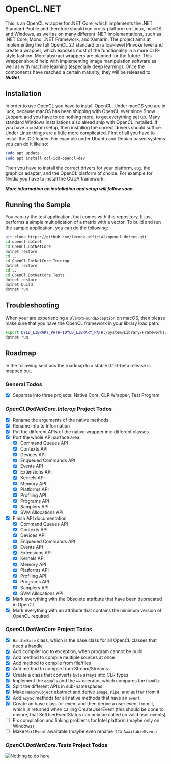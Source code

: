 
# OpenCL.NET

This is an OpenCL wrapper for .NET Core, which implements the .NET Standard Profile and therefore should run cross-platform on Linux, macOS, and Windows, as well as on many different .NET implementations, such as .NET Core, Mono, .NET Framework,
and Xamarin. The project aims at implementing the full OpenCL 2.1 standard on a low-level PInvoke level and create a wrapper, which exposes most of the functionality in a more CLR-style fashion. More abstract wrappers are planned for the future.
This wrapper should help with implementing image manipulation software as well as with machine learning (especially deep learning). Once the components have reached a certain maturity, they will be released to *__NuGet__*.

## Installation

In order to use OpenCL you have to install OpenCL. Under macOS you are in luck, because macOS has been shipping with OpenCL ever since Snow Leopard and you have to do nothing more, to get everything set up. Many standard Windows installations
also alread ship with OpenCL installed. If you have a custom setup, then installing the correct drivers should suffice. Under Linux things are a little more complicated. First of all you have to install the ICD loader. For example under Ubuntu
and Debian based systems you can do it like so:

```bash
sudo apt update
sudo apt install ocl-icd-opencl-dev
```

Then you have to install the correct drivers for your platform, e.g. the graphics adapter, and the OpenCL platform of choice. For example for Nvidia you have to install the CUDA framework.

*__More information on installation and setup will follow soon.__*

## Running the Sample

You can try the test application, that comes with this repository. It just performs a simple multiplication of a matrix with a vector. To build and run the sample application, you can do the following:

```bash
git clone https://github.com/lecode-official/opencl-dotnet.git
cd opencl-dotnet
cd OpenCl.DotNetCore
dotnet restore
cd ..
cd OpenCl.DotNetCore.Interop
dotnet restore
cd ..
cd OpenCl.DotNetCore.Tests
dotnet restore
dotnet build
dotnet run
```

## Troubleshooting

When your are experiencing a `DllNotFoundException` on macOS, then please make sure that you have the OpenCL framework in your library load path:

```bash
export DYLD_LIBRARY_PATH=$DYLD_LIBRARY_PATH:/System/Library/Frameworks/OpenCL.framework/OpenCL
dotnet run
```

## Roadmap

In the following sections the roadmap to a stable 0.1.0-beta release is mapped out.

### General Todos

- [x] Separate into three projects: Native Core, CLR Wrapper, Test Program

### *__OpenCl.DotNetCore.Interop__* Project Todos

- [x] Rename the arguments of the native methods
- [x] Rename Info to Information
- [x] Put the different APIs of the native wrapper into different classes
- [x] Port the whole API surface area
    - [x] Command Queues API
    - [x] Contexts API
    - [x] Devices API
    - [x] Enqueued Commands API
    - [x] Events API
    - [x] Extensions API
    - [x] Kernels API
    - [x] Memory API
    - [x] Platforms API
    - [x] Profiling API
    - [x] Programs API
    - [x] Samplers API
    - [x] SVM Allocations API
- [x] Finish API documentation
    - [x] Command Queues API
    - [x] Contexts API
    - [x] Devices API
    - [x] Enqueued Commands API
    - [x] Events API
    - [x] Extensions API
    - [x] Kernels API
    - [x] Memory API
    - [x] Platforms API
    - [x] Profiling API
    - [x] Programs API
    - [x] Samplers API
    - [x] SVM Allocations API
- [x] Mark everything with the Obsolete attribute that have been deprecated in OpenCL
- [x] Mark everything with an attribute that contains the minimum version of OpenCL required

### *__OpenCl.DotNetCore__* Project Todos

- [x] `HandleBase` class, which is the base class for all OpenCL classes that need a handle
- [x] Add compiler log to exception, when program cannot be build
- [x] Add method to compile multiple sources at once
- [x] Add method to compile from file/files
- [x] Add method to compile from Stream/Streams
- [x] Create a class that converts `byte` arrays into CLR types
- [x] Implement the `equals` and the `==` operator, which compares the `Handle`
- [x] Split the different APIs in sub-namespaces
- [x] Make `MemoryObject` abstract and derive `Image`, `Pipe`, and `Buffer` from it
- [x] Add `async` methods for all native methods that have an `event`
- [x] Create an base class for event and then derive a user event from it, which is returned when calling CreateUserEvent (this should be done to ensure, that SetUserEventStatus can only be called on valid user events)
- [ ] Fix compilation and linking problems for Intel platform (maybe only on Windows)
- [ ] Make `WaitEvent` awaitable (maybe even rename it to `AwaitableEvent`)

### *__OpenCl.DotNetCore.Tests__* Project Todos

![Nothing to do here](http://img4.wikia.nocookie.net/__cb20120208030738/meme/es/images/thumb/8/8a/Nothing-to-do-here.jpg/170px-Nothing-to-do-here.jpg)

